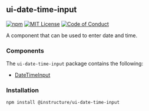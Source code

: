 ## ui-date-time-input

[![npm][npm]][npm-url]
[![MIT License][license-badge]][license]
[![Code of Conduct][coc-badge]][coc]

A component that can be used to enter date and time.

### Components

The `ui-date-time-input` package contains the following:

- [DateTimeInput](DateTimeInput)

### Installation

```sh
npm install @instructure/ui-date-time-input
```

[npm]: https://img.shields.io/npm/v/@instructure/ui-date-time-input.svg
[npm-url]: https://npmjs.com/package/@instructure/ui-date-time-input
[license-badge]: https://img.shields.io/npm/l/instructure-ui.svg?style=flat-square
[license]: https://github.com/instructure/instructure-ui/blob/master/LICENSE.md
[coc-badge]: https://img.shields.io/badge/code%20of-conduct-ff69b4.svg?style=flat-square
[coc]: https://github.com/instructure/instructure-ui/blob/master/CODE_OF_CONDUCT.md

